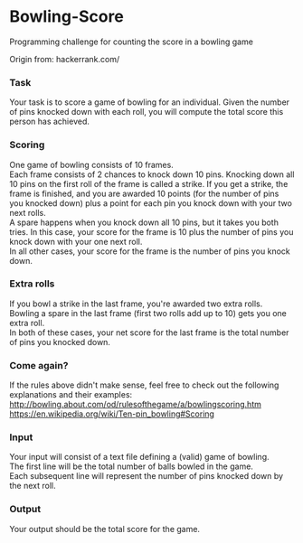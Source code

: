 Bowling-Score
=============

Programming challenge for counting the score in a bowling game

Origin from: hackerrank.com/

<h3>Task</h3>

Your task is to score a game of bowling for an individual. Given the number of pins knocked down with each roll, you will compute the total score this person has achieved.

<h3>Scoring</h3>

One game of bowling consists of 10 frames.<br>
Each frame consists of 2 chances to knock down 10 pins.
Knocking down all 10 pins on the first roll of the frame is called a strike. If you get a strike, the frame is finished, and you are awarded 10 points (for the number of pins you knocked down) plus a point for each pin you knock down with your two next rolls.<br>
A spare happens when you knock down all 10 pins, but it takes you both tries. In this case, your score for the frame is 10 plus the number of pins you knock down with your one next roll.<br>
In all other cases, your score for the frame is the number of pins you knock down.

<h3>Extra rolls</h3>

If you bowl a strike in the last frame, you're awarded two extra rolls.<br>
Bowling a spare in the last frame (first two rolls add up to 10) gets you one extra roll.<br>
In both of these cases, your net score for the last frame is the total number of pins you knocked down.

<h3>Come again?</h3>

If the rules above didn't make sense, feel free to check out the following explanations and their examples:<br>
http://bowling.about.com/od/rulesofthegame/a/bowlingscoring.htm<br>
https://en.wikipedia.org/wiki/Ten-pin_bowling#Scoring

<h3>Input</h3>

Your input will consist of a text file defining a (valid) game of bowling.<br>
The first line will be the total number of balls bowled in the game.<br>
Each subsequent line will represent the number of pins knocked down by the next roll.

<h3>Output</h3>

Your output should be the total score for the game.
